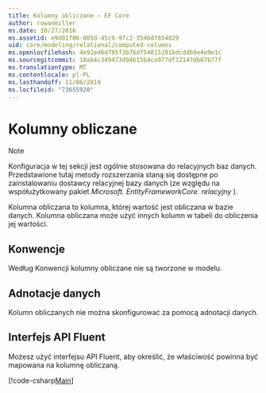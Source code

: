 ```yaml
---
title: Kolumny obliczane — EF Core
author: rowanmiller
ms.date: 10/27/2016
ms.assetid: e9d81f06-805d-45c9-97c2-3546df654829
uid: core/modeling/relational/computed-columns
ms.openlocfilehash: 4e92ed6d785f3b7bdf54015101bdcddb9e4e0e1c
ms.sourcegitcommit: 18ab4c349473d94b15b4ca977df12147db07b77f
ms.translationtype: MT
ms.contentlocale: pl-PL
ms.lasthandoff: 11/06/2019
ms.locfileid: "73655920"
---
```

# <a name="computed-columns"></a>Kolumny obliczane

> [!NOTE]  
> Konfiguracja w tej sekcji jest ogólnie stosowana do relacyjnych baz danych. Przedstawione tutaj metody rozszerzania staną się dostępne po zainstalowaniu dostawcy relacyjnej bazy danych (ze względu na współużytkowany pakiet *Microsoft. EntityFrameworkCore. relacyjny* ).

Kolumna obliczana to kolumna, której wartość jest obliczana w bazie danych. Kolumna obliczana może użyć innych kolumn w tabeli do obliczenia jej wartości.

## <a name="conventions"></a>Konwencje

Według Konwencji kolumny obliczane nie są tworzone w modelu.

## <a name="data-annotations"></a>Adnotacje danych

Kolumn obliczanych nie można skonfigurować za pomocą adnotacji danych.

## <a name="fluent-api"></a>Interfejs API Fluent

Możesz użyć interfejsu API Fluent, aby określić, że właściwość powinna być mapowana na kolumnę obliczaną.

[!code-csharp[Main](../../../../samples/core/Modeling/FluentAPI/Relational/ComputedColumn.cs?name=ComputedColumn&highlight=9)]

